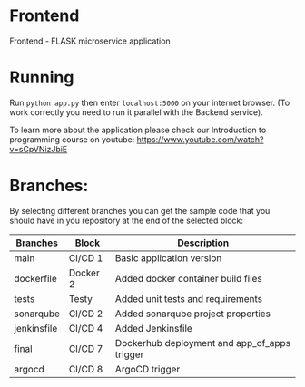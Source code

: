 # Frontend
Frontend - FLASK microservice application

# Running
Run `python app.py` then enter `localhost:5000` on your internet browser. (To work correctly you need to run it parallel with the Backend service).

To learn more about the application please check our Introduction to programming course on youtube:
https://www.youtube.com/watch?v=sCpVNizJbiE

# Branches:
By selecting different branches you can get the sample code that you should have in you repository at the end of the selected block:

|Branches  | Block  | Description  | 
|---|---|---|
| main | CI/CD 1 | Basic application version |
| dockerfile | Docker 2 | Added docker container build files |
| tests | Testy | Added unit tests and requirements |
| sonarqube | CI/CD 2 | Added sonarqube project properties|
| jenkinsfile | CI/CD 4 | Added Jenkinsfile |
| final | CI/CD 7 | Dockerhub deployment and app_of_apps trigger|
| argocd | CI/CD 8 | ArgoCD trigger |
